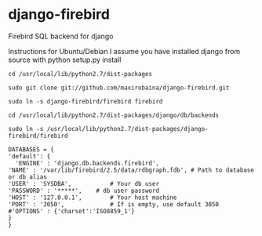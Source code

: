 django-firebird
===============

Firebird SQL backend for django

Instructions for Ubuntu/Debian 
I assume you have installed django from source with python setup.py install 


    cd /usr/local/lib/python2.7/dist-packages

    sudo git clone git://github.com/maxirobaina/django-firebird.git

    sudo ln -s django-firebird/firebird firebird

    cd /usr/local/lib/python2.7/dist-packages/django/db/backends

    sudo ln -s /usr/local/lib/python2.7/dist-packages/django-firebird/firebird

    DATABASES = {
    'default': {
      'ENGINE' : 'django.db.backends.firebird',
    'NAME' : '/var/lib/firebird/2.5/data/rdbgraph.fdb', # Path to database or db alias
    'USER' : 'SYSDBA',           # Your db user
    'PASSWORD' : '*****',    # db user password
    'HOST' : '127.0.0.1',        # Your host machine
    'PORT' : '3050',             # If is empty, use default 3050
    #'OPTIONS' : {'charset':'ISO8859_1'}  
    }
    }